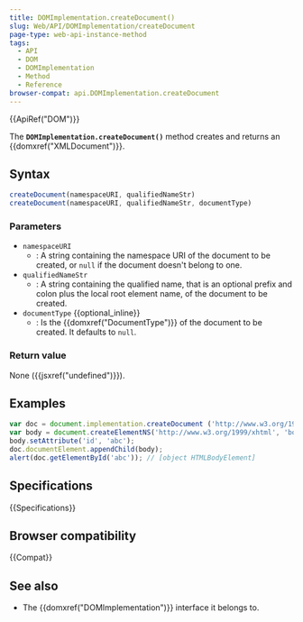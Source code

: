 ```yaml
---
title: DOMImplementation.createDocument()
slug: Web/API/DOMImplementation/createDocument
page-type: web-api-instance-method
tags:
  - API
  - DOM
  - DOMImplementation
  - Method
  - Reference
browser-compat: api.DOMImplementation.createDocument
---
```

{{ApiRef("DOM")}}

The **`DOMImplementation.createDocument()`** method creates and
returns an {{domxref("XMLDocument")}}.

## Syntax

```js
createDocument(namespaceURI, qualifiedNameStr)
createDocument(namespaceURI, qualifiedNameStr, documentType)
```

### Parameters

- `namespaceURI`
  - : A string containing the namespace URI of the document to be
    created, or `null` if the document doesn't belong to one.
- `qualifiedNameStr`
  - : A string containing the qualified name, that is an optional
    prefix and colon plus the local root element name, of the document to be created.
- `documentType` {{optional_inline}}
  - : Is the {{domxref("DocumentType")}} of the document to be created. It defaults to
    `null`.

### Return value

None ({{jsxref("undefined")}}).

## Examples

```js
var doc = document.implementation.createDocument ('http://www.w3.org/1999/xhtml', 'html', null);
var body = document.createElementNS('http://www.w3.org/1999/xhtml', 'body');
body.setAttribute('id', 'abc');
doc.documentElement.appendChild(body);
alert(doc.getElementById('abc')); // [object HTMLBodyElement]
```

## Specifications

{{Specifications}}

## Browser compatibility

{{Compat}}

## See also

- The {{domxref("DOMImplementation")}} interface it belongs to.
